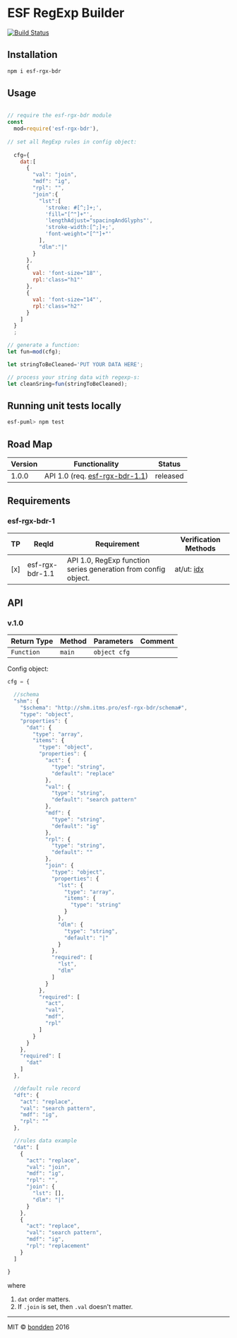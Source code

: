 # ESF RegExp Builder

[![Build Status](https://travis-ci.org/bondden/esf-rgx-bdr.svg?branch=master)](https://travis-ci.org/bondden/esf-rgx-bdr.svg?branch=master)

## Installation

```bash
npm i esf-rgx-bdr
```

## Usage

```js

// require the esf-rgx-bdr module
const 
  mod=require('esf-rgx-bdr'),
  
// set all RegExp rules in config object:
  
  cfg={
    dat:[
      {
        "val": "join",
        "mdf": "ig",
        "rpl": "",
        "join":{
          "lst":[
            'stroke: #[^;]+;',
            'fill="[^"]+"',
            'lengthAdjust="spacingAndGlyphs"',
            'stroke-width:[^;]+;',
            'font-weight="[^"]+"'
          ],
          "dlm":"|"
        }
      },
      {
        val: 'font-size="18"',
        rpl:'class="h1"'
      },
      {
        val: 'font-size="14"',
        rpl:'class="h2"'
      }
    ]
  }
  ; 

// generate a function:
let fun=mod(cfg);

let stringToBeCleaned='PUT YOUR DATA HERE';

// process your string data with regexp-s:
let cleanSring=fun(stringToBeCleaned);

```

## Running unit tests locally

```bash
esf-puml> npm test
```

## Road Map

Version | Functionality                                     | Status
------- | ------------------------------------------------- | --------
1.0.0   | API 1.0 (req. [esf-rgx-bdr-1.1](esf-rgx-bdr-1.1)) | released

## Requirements
### esf-rgx-bdr-1

TP  | ReqId           | Requirement                                                    | Verification Methods
--- | --------------- | -------------------------------------------------------------- | --------------------
[x] | esf-rgx-bdr-1.1 | API 1.0, RegExp function series generation from config object. | at/ut: [idx](tst/index.js)

## API
### v.1.0

Return Type  | Method  | Parameters   | Comment
------------ | ------- | -------------| -------
`Function`   | `main`  | `object cfg` |

Config object:

```js
cfg = {

  //schema
  "shm": {
    "$schema": "http://shm.itms.pro/esf-rgx-bdr/schema#",
    "type": "object",
    "properties": {
      "dat": {
        "type": "array",
        "items": {
          "type": "object",
          "properties": {
            "act": {
              "type": "string",
              "default": "replace"
            },
            "val": {
              "type": "string",
              "default": "search pattern"
            },
            "mdf": {
              "type": "string",
              "default": "ig"
            },
            "rpl": {
              "type": "string",
              "default": ""
            },
            "join": {
              "type": "object",
              "properties": {
                "lst": {
                  "type": "array",
                  "items": {
                    "type": "string"
                  }
                },
                "dlm": {
                  "type": "string",
                  "default": "|"
                }
              },
              "required": [
                "lst",
                "dlm"
              ]
            }
          },
          "required": [
            "act",
            "val",
            "mdf",
            "rpl"
          ]
        }
      }
    },
    "required": [
      "dat"
    ]
  },

  //default rule record
  "dft": {
    "act": "replace",
    "val": "search pattern",
    "mdf": "ig",
    "rpl": ""
  },

  //rules data example
  "dat": [
    {
      "act": "replace",
      "val": "join",
      "mdf": "ig",
      "rpl": "",
      "join": {
        "lst": [],
        "dlm": "|"
      }
    },
    {
      "act": "replace",
      "val": "search pattern",
      "mdf": "ig",
      "rpl": "replacement"
    }
  ]

}
```

where
1. `dat` order matters.
2. If `.join` is set, then `.val` doesn't matter.

---

MIT © [bondden](https://github.com/bondden) 2016
